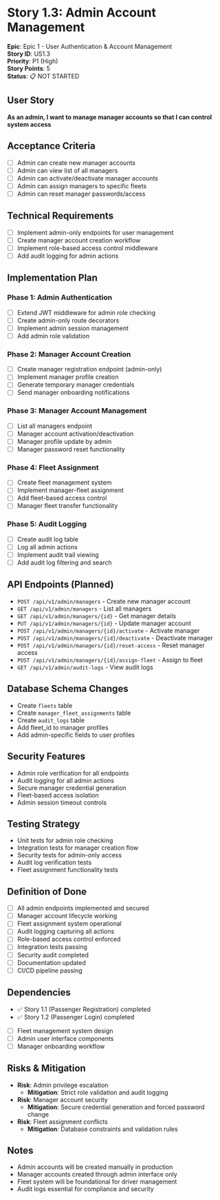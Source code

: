# Story 1.3: Admin Account Management

**Epic**: Epic 1 - User Authentication & Account Management  
**Story ID**: US1.3  
**Priority**: P1 (High)  
**Story Points**: 5  
**Status**: 📋 NOT STARTED

## User Story
**As an admin, I want to manage manager accounts so that I can control system access**

## Acceptance Criteria
- [ ] Admin can create new manager accounts
- [ ] Admin can view list of all managers
- [ ] Admin can activate/deactivate manager accounts
- [ ] Admin can assign managers to specific fleets
- [ ] Admin can reset manager passwords/access

## Technical Requirements
- [ ] Implement admin-only endpoints for user management
- [ ] Create manager account creation workflow
- [ ] Implement role-based access control middleware
- [ ] Add audit logging for admin actions

## Implementation Plan

### Phase 1: Admin Authentication
- [ ] Extend JWT middleware for admin role checking
- [ ] Create admin-only route decorators
- [ ] Implement admin session management
- [ ] Add admin role validation

### Phase 2: Manager Account Creation
- [ ] Create manager registration endpoint (admin-only)
- [ ] Implement manager profile creation
- [ ] Generate temporary manager credentials
- [ ] Send manager onboarding notifications

### Phase 3: Manager Account Management
- [ ] List all managers endpoint
- [ ] Manager account activation/deactivation
- [ ] Manager profile update by admin
- [ ] Manager password reset functionality

### Phase 4: Fleet Assignment
- [ ] Create fleet management system
- [ ] Implement manager-fleet assignment
- [ ] Add fleet-based access control
- [ ] Manager fleet transfer functionality

### Phase 5: Audit Logging
- [ ] Create audit log table
- [ ] Log all admin actions
- [ ] Implement audit trail viewing
- [ ] Add audit log filtering and search

## API Endpoints (Planned)
- `POST /api/v1/admin/managers` - Create new manager account
- `GET /api/v1/admin/managers` - List all managers
- `GET /api/v1/admin/managers/{id}` - Get manager details
- `PUT /api/v1/admin/managers/{id}` - Update manager account
- `POST /api/v1/admin/managers/{id}/activate` - Activate manager
- `POST /api/v1/admin/managers/{id}/deactivate` - Deactivate manager
- `POST /api/v1/admin/managers/{id}/reset-access` - Reset manager access
- `POST /api/v1/admin/managers/{id}/assign-fleet` - Assign to fleet
- `GET /api/v1/admin/audit-logs` - View audit logs

## Database Schema Changes
- Create `fleets` table
- Create `manager_fleet_assignments` table
- Create `audit_logs` table
- Add fleet_id to manager profiles
- Add admin-specific fields to user profiles

## Security Features
- Admin role verification for all endpoints
- Audit logging for all admin actions
- Secure manager credential generation
- Fleet-based access isolation
- Admin session timeout controls

## Testing Strategy
- Unit tests for admin role checking
- Integration tests for manager creation flow
- Security tests for admin-only access
- Audit log verification tests
- Fleet assignment functionality tests

## Definition of Done
- [ ] All admin endpoints implemented and secured
- [ ] Manager account lifecycle working
- [ ] Fleet assignment system operational
- [ ] Audit logging capturing all actions
- [ ] Role-based access control enforced
- [ ] Integration tests passing
- [ ] Security audit completed
- [ ] Documentation updated
- [ ] CI/CD pipeline passing

## Dependencies
- ✅ Story 1.1 (Passenger Registration) completed
- ✅ Story 1.2 (Passenger Login) completed
- [ ] Fleet management system design
- [ ] Admin user interface components
- [ ] Manager onboarding workflow

## Risks & Mitigation
- **Risk**: Admin privilege escalation
  - **Mitigation**: Strict role validation and audit logging
- **Risk**: Manager account security
  - **Mitigation**: Secure credential generation and forced password change
- **Risk**: Fleet assignment conflicts
  - **Mitigation**: Database constraints and validation rules

## Notes
- Admin accounts will be created manually in production
- Manager accounts created through admin interface only
- Fleet system will be foundational for driver management
- Audit logs essential for compliance and security

